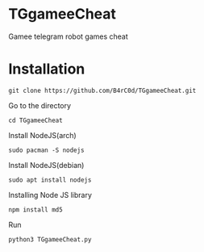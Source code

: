 # TGgameeCheat

Gamee telegram robot games cheat

# Installation

```
git clone https://github.com/B4rC0d/TGgameeCheat.git
```
Go to the directory
```
cd TGgameeCheat
```
Install NodeJS(arch)
```
sudo pacman -S nodejs
```
Install NodeJS(debian)
```
sudo apt install nodejs
```
Installing Node JS library
```
npm install md5
```
Run
```
python3 TGgameeCheat.py
```
